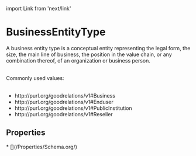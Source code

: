 import Link from 'next/link'

# BusinessEntityType

A business entity type is a conceptual entity representing the legal form, the size, the main line of business, the position in the value chain, or any combination thereof, of an organization or business person.<br/><br/>

Commonly used values:<br/><br/>

<ul>
<li>http://purl.org/goodrelations/v1#Business</li>
<li>http://purl.org/goodrelations/v1#Enduser</li>
<li>http://purl.org/goodrelations/v1#PublicInstitution</li>
<li>http://purl.org/goodrelations/v1#Reseller</li>
</ul>

## Properties

<Grid>
* [](/Properties/Schema.org/)

</Grid>

